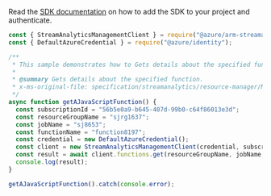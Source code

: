 Read the [SDK documentation](https://github.com/Azure/azure-sdk-for-js/blob/%40azure%2Farm-streamanalytics_4.0.1/sdk/streamanalytics/arm-streamanalytics/README.md) on how to add the SDK to your project and authenticate.

```javascript
const { StreamAnalyticsManagementClient } = require("@azure/arm-streamanalytics");
const { DefaultAzureCredential } = require("@azure/identity");

/**
 * This sample demonstrates how to Gets details about the specified function.
 *
 * @summary Gets details about the specified function.
 * x-ms-original-file: specification/streamanalytics/resource-manager/Microsoft.StreamAnalytics/stable/2020-03-01/examples/Function_Get_JavaScript.json
 */
async function getAJavaScriptFunction() {
  const subscriptionId = "56b5e0a9-b645-407d-99b0-c64f86013e3d";
  const resourceGroupName = "sjrg1637";
  const jobName = "sj8653";
  const functionName = "function8197";
  const credential = new DefaultAzureCredential();
  const client = new StreamAnalyticsManagementClient(credential, subscriptionId);
  const result = await client.functions.get(resourceGroupName, jobName, functionName);
  console.log(result);
}

getAJavaScriptFunction().catch(console.error);
```
